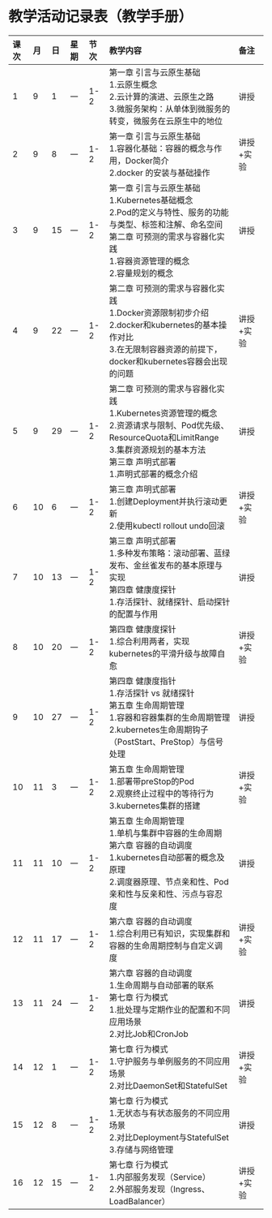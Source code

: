 # 教学活动记录表（教学手册）

| 课次 | 月 | 日 | 星期 | 节次 | 教学内容 | 备注 |
| :---- | :---- | :---- | :---- | :---- | :---- | :---- |
| 1 | 9 | 1 | 一 | 1-2 | 第一章 引言与云原生基础<br>1.云原生概念<br>2.云计算的演进、云原生之路<br>3.微服务架构：从单体到微服务的转变，微服务在云原生中的地位 | 讲授 |
| 2 | 9 | 8 | 一 | 1-2 | 第一章 引言与云原生基础<br>1.容器化基础：容器的概念与作用，Docker简介<br>2.docker 的安装与基础操作 | 讲授+实验 |
| 3 | 9 | 15 | 一 | 1-2 | 第一章 引言与云原生基础<br>1.Kubernetes基础概念<br>2.Pod的定义与特性、服务的功能与类型、标签和注解、命名空间<br>第二章 可预测的需求与容器化实践<br>1.容器资源管理的概念<br>2.容量规划的概念 | 讲授 |
| 4 | 9 | 22 | 一 | 1-2 | 第二章 可预测的需求与容器化实践<br>1.Docker资源限制初步介绍<br>2.docker和kubernetes的基本操作对比<br>3.在无限制容器资源的前提下，docker和kubernetes容器会出现的问题 | 讲授+实验 |
| 5 | 9 | 29 | 一 | 1-2 | 第二章 可预测的需求与容器化实践<br>1.Kubernetes资源管理的概念<br>2.资源请求与限制、Pod优先级、ResourceQuota和LimitRange<br>3.集群资源规划的基本方法<br>第三章 声明式部署<br>1.声明式部署的概念介绍 | 讲授 |
| 6 | 10 | 6 | 一 | 1-2 | 第三章 声明式部署<br>1.创建Deployment并执行滚动更新<br>2.使用kubectl rollout undo回滚 | 讲授+实验 |
| 7 | 10 | 13 | 一 | 1-2 | 第三章 声明式部署<br>1.多种发布策略：滚动部署、蓝绿发布、金丝雀发布的基本原理与实现<br>第四章 健康度探针<br>1.存活探针、就绪探针、启动探针的配置与作用 | 讲授 |
| 8 | 10 | 20 | 一 | 1-2 | 第四章 健康度探针<br>1.综合利用两者，实现kubernetes的平滑升级与故障自愈 | 讲授+实验 |
| 9 | 10 | 27 | 一 | 1-2 | 第四章 健康度指针<br>1.存活探针 vs 就绪探针<br>第五章 生命周期管理<br>1.容器和容器集群的生命周期管理<br>2.kubernetes生命周期钩子（PostStart、PreStop）与信号处理 | 讲授 |
| 10 | 11 | 3 | 一 | 1-2 | 第五章 生命周期管理<br>1.部署带preStop的Pod<br>2.观察终止过程中的等待行为<br>3.kubernetes集群的搭建 | 讲授+实验 |
| 11 | 11 | 10 | 一 | 1-2 | 第五章 生命周期管理<br>1.单机与集群中容器的生命周期<br>第六章 容器的自动调度<br>1.kubernetes自动部署的概念及原理<br>2.调度器原理、节点亲和性、Pod亲和性与反亲和性、污点与容忍度 | 讲授 |
| 12 | 11 | 17 | 一 | 1-2 | 第六章 容器的自动调度<br>1.综合利用已有知识，实现集群和容器的生命周期控制与自定义调度 | 讲授+实验 |
| 13 | 11 | 24 | 一 | 1-2 | 第六章 容器的自动调度<br>1.生命周期与自动部署的联系<br>第七章 行为模式<br>1.批处理与定期作业的配置和不同应用场景<br>2.对比Job和CronJob | 讲授 |
| 14 | 12 | 1 | 一 | 1-2 | 第七章 行为模式<br>1.守护服务与单例服务的不同应用场景<br>2.对比DaemonSet和StatefulSet | 讲授+实验 |
| 15 | 12 | 8 | 一 | 1-2 | 第七章 行为模式<br>1.无状态与有状态服务的不同应用场景<br>2.对比Deployment与StatefulSet<br>3.存储与网络管理 | 讲授 |
| 16 | 12 | 15 | 一 | 1-2 | 第七章 行为模式<br>1.内部服务发现（Service）<br>2.外部服务发现（Ingress、LoadBalancer） | 讲授+实验 |
